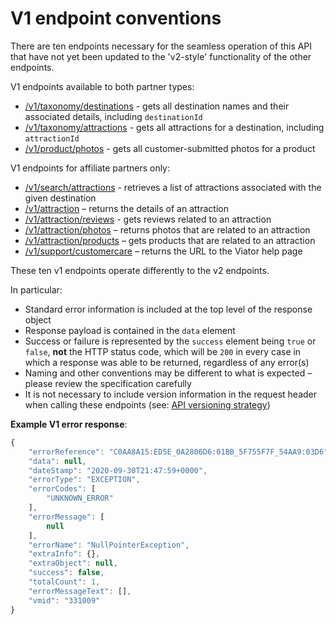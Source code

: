 # V1 endpoint conventions

There are ten endpoints necessary for the seamless operation of this API that have not yet been updated to the 'v2-style' functionality of the other endpoints. 

V1 endpoints available to both partner types:

- [/v1/taxonomy/destinations](../../../openapi/reference/operation/v1TaxonomyDestinations) - gets all destination names and their associated details, including `destinationId`
- [/v1/taxonomy/attractions](../../../openapi/reference/operation/v1TaxonomyAttractions) - gets all attractions for a destination, including `attractionId`
- [/v1/product/photos](../../../openapi/reference/operation/v1ProductPhotos) - gets all customer-submitted photos for a product


V1 endpoints for affiliate partners only:

- [/v1/search/attractions](../../../openapi/reference/operation/v1SearchAttractions) - retrieves a list of attractions associated with the given destination
- [/v1/attraction](../../../openapi/reference/operation/v1Attraction) – returns the details of an attraction
- [/v1/attraction/reviews](../../../openapi/reference/operation/v1AttractionReviews) - gets reviews related to an attraction 
- [/v1/attraction/photos](../../../openapi/reference/operation/v1AttractionPhotos) – returns photos that are related to an attraction
- [/v1/attraction/products](../../../openapi/reference/operation/v1AttractionProducts) – gets products that are related to an attraction
- [/v1/support/customercare](../../../openapi/reference/operation/v1SupportCustomercare) – returns the URL to the Viator help page


These ten v1 endpoints operate differently to the v2 endpoints. 

In particular:

- Standard error information is included at the top level of the response object
- Response payload is contained in the `data` element
- Success or failure is represented by the `success` element being `true` or `false`, **not** the HTTP status code, which will be `200` in every case in which a response was able to be returned, regardless of any error(s)
- Naming and other conventions may be different to what is expected – please review the specification carefully
- It is not necessary to include version information in the request header when calling these endpoints (see: [API versioning strategy](../api-versioning-strategy))

**Example V1 error response**:

```javascript
{
    "errorReference": "C0AA8A15:ED5E_0A2806D6:01BB_5F755F7F_54AA9:03D6",
    "data": null,
    "dateStamp": "2020-09-30T21:47:59+0000",
    "errorType": "EXCEPTION",
    "errorCodes": [
        "UNKNOWN_ERROR"
    ],
    "errorMessage": [
        null
    ],
    "errorName": "NullPointerException",
    "extraInfo": {},
    "extraObject": null,
    "success": false,
    "totalCount": 1,
    "errorMessageText": [],
    "vmid": "331009"
}
```